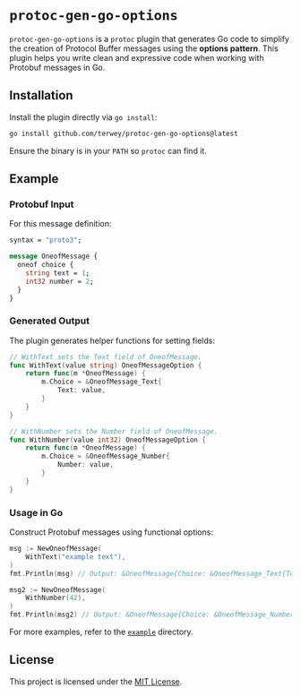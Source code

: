 # `protoc-gen-go-options`

`protoc-gen-go-options` is a `protoc` plugin that generates Go code to simplify the creation of Protocol Buffer messages using the **options pattern**. This plugin helps you write clean and expressive code when working with Protobuf messages in Go.

## Installation

Install the plugin directly via `go install`:
```bash
go install github.com/terwey/protoc-gen-go-options@latest
```

Ensure the binary is in your `PATH` so `protoc` can find it.

## Example

### Protobuf Input

For this message definition:
```proto
syntax = "proto3";

message OneofMessage {
  oneof choice {
    string text = 1;
    int32 number = 2;
  }
}
```

### Generated Output

The plugin generates helper functions for setting fields:
```go
// WithText sets the Text field of OneofMessage.
func WithText(value string) OneofMessageOption {
	return func(m *OneofMessage) {
		m.Choice = &OneofMessage_Text{
			Text: value,
		}
	}
}

// WithNumber sets the Number field of OneofMessage.
func WithNumber(value int32) OneofMessageOption {
	return func(m *OneofMessage) {
		m.Choice = &OneofMessage_Number{
			Number: value,
		}
	}
}
```

### Usage in Go

Construct Protobuf messages using functional options:
```go
msg := NewOneofMessage(
    WithText("example text"),
)
fmt.Println(msg) // Output: &OneofMessage{Choice: &OneofMessage_Text{Text: "example text"}}

msg2 := NewOneofMessage(
    WithNumber(42),
)
fmt.Println(msg2) // Output: &OneofMessage{Choice: &OneofMessage_Number{Number: 42}}
```

For more examples, refer to the [`example`](./example) directory.

## License

This project is licensed under the [MIT License](LICENSE).